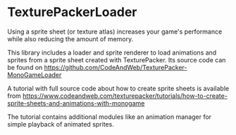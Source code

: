﻿TexturePackerLoader
===================

Using a sprite sheet (or texture atlas) increases your game's performance
while also reducing the amount of memory.

This library includes a loader and sprite renderer to load animations and sprites
from a sprite sheet created with TexturePacker.
Its source code can be found on https://github.com/CodeAndWeb/TexturePacker-MonoGameLoader

A tutorial with full source code about how to create sprite sheets is available from
https://www.codeandweb.com/texturepacker/tutorials/how-to-create-sprite-sheets-and-animations-with-monogame

The tutorial contains additional modules like an animation manager for
simple playback of animated sprites.
